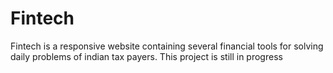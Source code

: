 # Fintech
Fintech is a responsive website containing several financial tools for solving daily problems of indian tax payers.
This project is still in progress

